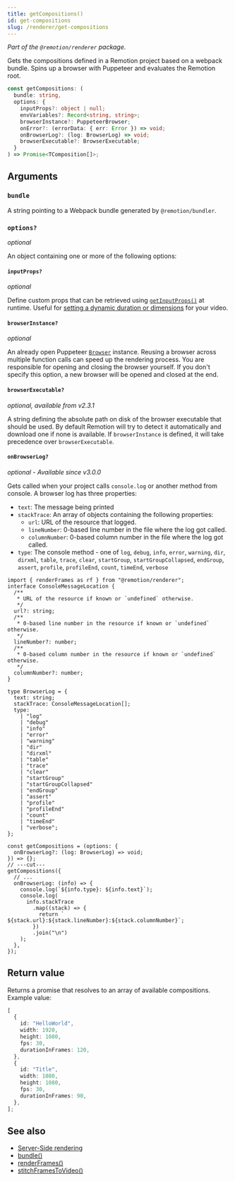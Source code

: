 ```yaml
---
title: getCompositions()
id: get-compositions
slug: /renderer/get-compositions
---
```


_Part of the `@remotion/renderer` package._

Gets the compositions defined in a Remotion project based on a webpack bundle. Spins up a browser with Puppeteer and evaluates the Remotion root.

```ts
const getCompositions: (
  bundle: string,
  options: {
    inputProps?: object | null;
    envVariables?: Record<string, string>;
    browserInstance?: PuppeteerBrowser;
    onError?: (errorData: { err: Error }) => void;
    onBrowserLog?: (log: BrowserLog) => void;
    browserExecutable?: BrowserExecutable;
  }
) => Promise<TComposition[]>;
```

## Arguments

### `bundle`

A string pointing to a Webpack bundle generated by `@remotion/bundler`.

### `options?`

_optional_

An object containing one or more of the following options:

#### `inputProps?`

_optional_

Define custom props that can be retrieved using [`getInputProps()`](/docs/get-input-props) at runtime. Useful for [setting a dynamic duration or dimensions](/docs/dynamic-metadata) for your video.

#### `browserInstance?`

_optional_

An already open Puppeteer [`Browser`](https://pptr.dev/#?product=Puppeteer&version=main&show=api-class-browser) instance. Reusing a browser across multiple function calls can speed up the rendering process. You are responsible for opening and closing the browser yourself. If you don't specify this option, a new browser will be opened and closed at the end.

#### `browserExecutable?`

_optional, available from v2.3.1_

A string defining the absolute path on disk of the browser executable that should be used. By default Remotion will try to detect it automatically and download one if none is available. If `browserInstance` is defined, it will take precedence over `browserExecutable`.

#### `onBrowserLog?`

_optional - Available since v3.0.0_

Gets called when your project calls `console.log` or another method from console. A browser log has three properties:

- `text`: The message being printed
- `stackTrace`: An array of objects containing the following properties:
  - `url`: URL of the resource that logged.
  - `lineNumber`: 0-based line number in the file where the log got called.
  - `columnNumber`: 0-based column number in the file where the log got called.
- `type`: The console method - one of `log`, `debug`, `info`, `error`, `warning`, `dir`, `dirxml`, `table`, `trace`, `clear`, `startGroup`, `startGroupCollapsed`, `endGroup`, `assert`, `profile`, `profileEnd`, `count`, `timeEnd`, `verbose`

```tsx twoslash
import { renderFrames as rf } from "@remotion/renderer";
interface ConsoleMessageLocation {
  /**
   * URL of the resource if known or `undefined` otherwise.
   */
  url?: string;
  /**
   * 0-based line number in the resource if known or `undefined` otherwise.
   */
  lineNumber?: number;
  /**
   * 0-based column number in the resource if known or `undefined` otherwise.
   */
  columnNumber?: number;
}

type BrowserLog = {
  text: string;
  stackTrace: ConsoleMessageLocation[];
  type:
    | "log"
    | "debug"
    | "info"
    | "error"
    | "warning"
    | "dir"
    | "dirxml"
    | "table"
    | "trace"
    | "clear"
    | "startGroup"
    | "startGroupCollapsed"
    | "endGroup"
    | "assert"
    | "profile"
    | "profileEnd"
    | "count"
    | "timeEnd"
    | "verbose";
};

const getCompositions = (options: {
  onBrowserLog?: (log: BrowserLog) => void;
}) => {};
// ---cut---
getCompositions({
  // ...
  onBrowserLog: (info) => {
    console.log(`${info.type}: ${info.text}`);
    console.log(
      info.stackTrace
        .map((stack) => {
          return `  ${stack.url}:${stack.lineNumber}:${stack.columnNumber}`;
        })
        .join("\n")
    );
  },
});
```

## Return value

Returns a promise that resolves to an array of available compositions. Example value:

```ts twoslash
[
  {
    id: "HelloWorld",
    width: 1920,
    height: 1080,
    fps: 30,
    durationInFrames: 120,
  },
  {
    id: "Title",
    width: 1080,
    height: 1080,
    fps: 30,
    durationInFrames: 90,
  },
];
```

## See also

- [Server-Side rendering](/docs/ssr)
- [bundle()](/docs/bundle)
- [renderFrames()](/docs/render-frames)
- [stitchFramesToVideo()](/docs/stitch-frames-to-video)
